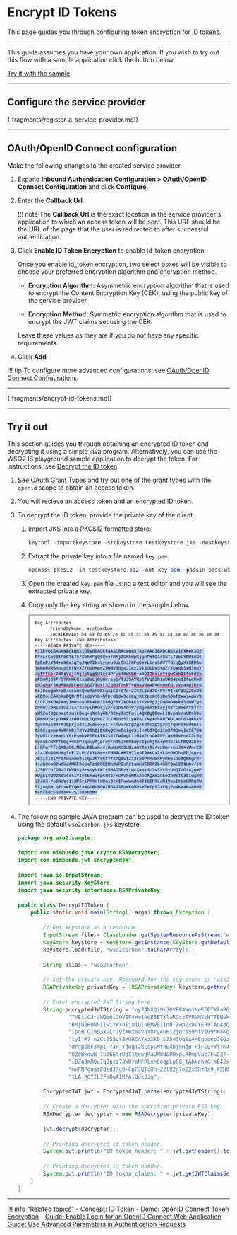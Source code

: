 # Encrypt ID Tokens

This page guides you through configuring token encryption for ID tokens. 

----

This guide assumes you have your own application. If you wish to try out this flow with a sample application click the button below. 

<a class="samplebtn_a" href="../../../quick-starts/oidc-token-encryption-sample"   rel="nofollow noopener">Try it with the sample</a>

----

## Configure the service provider

{!fragments/register-a-service-provider.md!}

----

## OAuth/OpenID Connect configuration

Make the following changes to the created service provider.

1. Expand **Inbound Authentication Configuration > OAuth/OpenID Connect Configuration** and click **Configure**.

2. Enter the **Callback Url**. 

    !!! note
        The **Callback Url** is the exact location in the service provider's application to which an access token will be sent. This URL should be the URL of the page that the user is redirected to after successful authentication.

3. Click **Enable ID Token Encryption** to enable id\_token encryption.

    Once you enable id\_token encryption, two select boxes will be
    visible to choose your preferred encryption algorithm and encryption
    method.

    -   **Encryption Algorithm:** Asymmetric encryption algorithm that is used to encrypt the Content Encryption Key (CEK), using the
        public key of the service provider.

    -   **Encryption Method:** Symmetric encryption algorithm that is used to encrypt the JWT claims set using the CEK.

    Leave these values as they are if you do not have any specific requirements.
    
4. Click **Add**

!!! tip
     To configure more advanced configurations, see [OAuth/OpenID Connect Configurations](../../../guides/login/oauth-app-config-advanced). 

----

{!fragments/encrypt-id-tokens.md!}

----

## Try it out

This section guides you through obtaining an encrypted ID token and decrypting it using a simple java program. Alternatively, you can use the WSO2 IS playground sample application to decrypt the token. For instructions, see [Decrypt the ID token](../../../guides/login/oidc-token-decryption).

1. See [OAuth Grant Types](../../access-delegation/oauth-grant-types) and try out one of the grant types with the `openid` scope to obtain an access token.

2. You will recieve an access token and an encrypted ID token. 

3. To decrypt the ID token, provide the private key of the client. 

    1.  Import JKS into a PKCS12 formatted store.

        ``` java
        keytool -importkeystore -srckeystore testkeystore.jks -destkeystore testkeystore.p12 -srcstoretype JKS -deststoretype PKCS12 -srcstorepass wso2carbon -deststorepass wso2carbon -srcalias wso2carbon -destalias wso2carbon -srckeypass wso2carbon -destkeypass wso2carbon
        ```

    2.  Extract the private key into a file named `key.pem`.

        ``` java
        openssl pkcs12 -in testkeystore.p12 -out key.pem -passin pass:wso2carbon -passout pass:wso2carbon -nodes -nocerts
        ```

    3.  Open the created `key.pem` file using a text editor and you will see the extracted private key.

    4.  Copy only the key string as shown in the sample below.

        ![sample-key-string](../../assets/img/guides/sample-key-string.png)

4. The following sample JAVA program can be used to decrypt the ID token using the default `wso2carbon.jks` keystore. 

    ```java
    package org.wso2.sample;
 
    import com.nimbusds.jose.crypto.RSADecrypter;
    import com.nimbusds.jwt.EncryptedJWT;
    
    import java.io.InputStream;
    import java.security.KeyStore;
    import java.security.interfaces.RSAPrivateKey;
    
    public class DecryptIDToken {
        public static void main(String[] args) throws Exception {
    
            // Get keystore as a resource.
            InputStream file = ClassLoader.getSystemResourceAsStream("wso2carbon.jks");
            KeyStore keystore = KeyStore.getInstance(KeyStore.getDefaultType());
            keystore.load(file, "wso2carbon".toCharArray());
    
            String alias = "wso2carbon";
    
            // Get the private key. Password for the key store is 'wso2carbon'.
            RSAPrivateKey privateKey = (RSAPrivateKey) keystore.getKey(alias, "wso2carbon".toCharArray());
    
            // Enter encrypted JWT String here.
            String encryptedJWTString = "eyJ4NXQiOiJOVEF4Wm1NeE5ETXlaRGczTVRVMVpHTTBNekV6T0RKaFpXSTRORE5sWkRVMU9HRmtOakZp" +
                    "TVEiLCJraWQiOiJOVEF4Wm1NeE5ETXlaRGczTVRVMVpHTTBNekV6T0RKaFpXSTRORE5sWkRVMU9HRmtOakZpTVEiLCJlbmMiOiJ" +
                    "BMjU2R0NNIiwiYWxnIjoiUlNBMV81In0.Zwp2xDvYER9lAo43QrYrcaKz-tPLFPYZb2s4RontDDVyvdo-seYl6II2C1Wb4cQhXd" +
                    "ipcB_Qj093xvLrJyZXWxeavqYhryeuHi2jgcs59MfV1U9hMaKqqjVN1pcZYSrxDzn5leBF5bw7_YKaD_R6cFY8VtpVv5j_U8Woh" +
                    "tyIjM7_n2CsZ55vY8MUHCAYxzXK9_s75e6Ug8L4MEqpgeoJGQzYCxFrBFgGyDMv1jadLwNl4Y3yLhv4RLtQMU5AM6nODI601UfY" +
                    "drapObF3mpl_74H_YdRqT28LepGMtkEXbjeRgB-FiFGLvYlrK4wygczLBKrcviVyzyhrIrqz3TYV3g.Lf5lECzAdyAGgP8t.SHB" +
                    "UZoWkqwW_7u0GElrUqX1tewqRaUMWdGPHxpLRPmpVuc7FwQ27-kdsQ6O1_twhZ7uzjzZaEkatNhMxy9k10733-r4GT1lTGVqidK" +
                    "iBZq3mRQu7qJpcz7JWUroNFRLxhSoqpLpC8_tAhkohzG-mE42xdEh4tNDy3pBtAG0fe42WrLtWTuyg5lpmOYSppOc2Gb6LcDr4M" +
                    "mxFNPgoatF0edJSgO-CpFJQTcXn-22lU2g7o22x3RcBx9_KZH0At3g9y9uTuBncExOoBRK_ZweKOl0q76TaLiv5faXINW15xz9h" +
                    "ILA.RGYIL7FaQqAIMPAiQdkOig";
    
            EncryptedJWT jwt = EncryptedJWT.parse(encryptedJWTString);
    
            // Create a decrypter with the specified private RSA key.
            RSADecrypter decrypter = new RSADecrypter(privateKey);
    
            jwt.decrypt(decrypter);
    
            // Printing decrypted id token header.
            System.out.println("ID token header: " + jwt.getHeader().toJSONObject());
    
            // Printing decrypted id token header.
            System.out.println("ID token claims: " + jwt.getJWTClaimsSet().toJSONObject());
        }
    }
    ```
    
----

!!! info "Related topics"
    - [Concept: ID Token](../../../references/concepts/authentication/id-token)
    - [Demo: OpenID Connect Token Encryption](../../../quick-starts/oidc-token-encryption-sample)
    - [Guide: Enable Login for an OpenID Connect Web Application](../webapp-oidc)
    - [Guide: Use Advanced Parameters in Authentication Requests](../oidc-parameters-in-auth-request)

